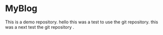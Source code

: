 # MyBlog
This is a demo repository.
hello  this was a test to use the git repository.
this was a next test the git repository .

